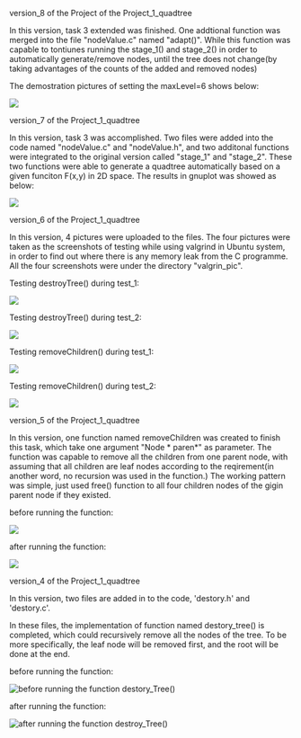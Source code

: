 version_8 of the Project of the Project_1_quadtree

In this version,  task 3 extended was finished. One addtional function was merged into the file "nodeValue.c" named "adapt()". While this function was capable to tontiunes running the stage_1() and stage_2() in order to automatically generate/remove nodes, until the tree does not change(by taking advantages of the counts of the added and removed nodes)

The demostration pictures of setting the maxLevel=6 shows below: 

![](./task_3_extend.jpg)

version_7 of the Project_1_quadtree

In this version, task 3 was accomplished. Two files were added into the code named "nodeValue.c" and "nodeValue.h",  and two additonal functions were integrated to the original version called "stage_1" and "stage_2". These two functions were able to generate a quadtree automatically based on a given funciton F(x,y) in 2D space. The results in gnuplot was showed as below:

![](./task3.png)

version_6 of the Project_1_quadtree

In this version, 4 pictures were uploaded to the files. The four pictures were taken as the screenshots of testing while using valgrind in Ubuntu system, in order to find out where there is any memory leak from the C programme. All the four screenshots were under the directory "valgrin_pic".

Testing destroyTree() during test_1:

![](./valgrin_pic/destroyTree_test_1.png)

Testing destroyTree() during test_2:

![](./valgrin_pic/destroyTree_test_2.png)

Testing removeChildren() during test_1:

![](./valgrin_pic/removeChildren_test_1.png)

Testing removeChildren() during test_2:

![](./valgrin_pic/removeChildren_test_2.png)

version_5 of the Project_1_quadtree

In this version,  one function named removeChildren was created to finish this task, which take one argument "Node * paren*" as parameter. The function was capable to remove all the children from one parent node, with assuming that all children are leaf nodes according to the reqirement(in another word, no recursion was used in the function.) The working pattern was simple, just used free() function to all four children nodes of the gigin parent node if they existed. 

before running the function:

![](./test_2.png)

after running the function:

![](./removeChildren.png)

version_4 of the Project_1_quadtree

In this version, two files are added in to the code, 'destory.h' and 'destory.c'.

In these files, the implementation of function named destory_tree() is completed, which could recursively remove all the nodes of the tree. To be more specifically, the leaf node will be removed first, and the root will be done at the end.

before running the function:

![before running the function destory_Tree()](./test_2.png)

after running the function:

![after running the function destroy_Tree()](./removeChildren.png)
